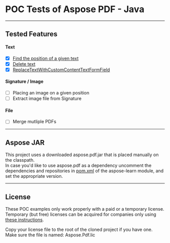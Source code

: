 # POC Tests of Aspose PDF  - Java
***
## Tested Features
#### Text
- [x] [Find the position of a given text](/aspose-learn/src/test/java/hu/balazsg/asposelearn/text/SearchAndGetTextPositionsFromPagesOfPDFDocument.java)
- [x] [Delete text](/aspose-learn/src/test/java/hu/balazsg/asposelearn/text/DeleteTextFromAllPagesOfDocument.java)
- [x] [ReplaceTextWithCustomContentTextFormField](/aspose-learn/src/test/java/hu/balazsg/asposelearn/text/ReplaceTextWithCustomContentTextFormField.java)
#### Signature / Image
- [ ] Placing an image on a given position
- [ ] Extract image file from Signature
#### File
- [ ] Merge mutliple PDFs
***
## Aspose JAR
This project uses a downloaded aspose.pdf.jar that is placed manually on the classpath.  
In case you'd like to use aspose.pdf as a dependency uncomment the dependencies and repositories in [pom.xml](aspose-learn/pom.xml) of the aspose-learn module, and set the appropriate version.
***
## License
These POC examples only work properly with a paid or a temporary license.  
Temporary (but free) licenses can be acquired for companies only using [these instructions](http://www.aspose.com/corporate/purchase/temporary-license.aspx).

Copy your license file to the root of the cloned project if you have one.  
Make sure the file is named: Aspose.Pdf.lic


